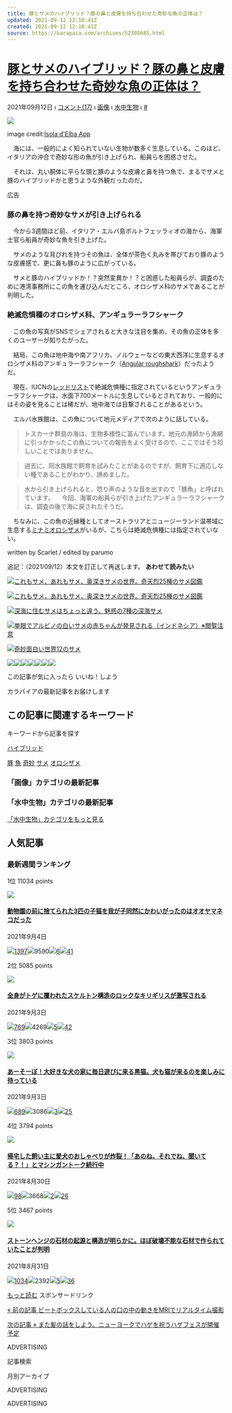 ```yaml
---
title: 豚とサメのハイブリッド？豚の鼻と皮膚を持ち合わせた奇妙な魚の正体は？
updated: 2021-09-12 12:10:41Z
created: 2021-09-12 12:10:41Z
source: https://karapaia.com/archives/52305685.html
---
```


# [豚とサメのハイブリッド？豚の鼻と皮膚を持ち合わせた奇妙な魚の正体は？](https://karapaia.com/archives/52305685.html)

2021年09月12日 ι [コメント(17)](https://karapaia.com/archives/52305685.html#comments) ι [画像](https://karapaia.com/archives/cat_50034567.html) ι [水中生物](https://karapaia.com/archives/cat_50034581.html) ι [#](http://livedoor.blogcms.jp/blog/karapaia_zaeega/article/edit?id=52305685)

![](https://livedoor.sp.blogimg.jp/karapaia_zaeega/imgs/3/d/3da03f6d.jpg)

image credit:[Isola d'Elba App](https://www.facebook.com/isoladelbaapp/photos/3576059212497521/)

　海には、一般的によく知られていない生物が数多く生息している。このほど、イタリアの沖合で奇妙な形の魚が引き上げられ、船員らを困惑させた。

　それは、丸い胴体に平らな頭と豚のような皮膚と鼻を持つ魚で、まるでサメと豚のハイブリッドかと思うような外観だったのだ。

広告

### 豚の鼻を持つ奇妙なサメが引き上げられる

　今から3週間ほど前、イタリア・エルバ島ポルトフェッラィオの海から、海軍士官ら船員が奇妙な魚を引き上げた。

　サメのような背びれを持つその魚は、全体が茶色く丸みを帯びており豚のような皮膚感で、更に鼻も豚のように広がっている。

　サメと豚のハイブリッドか！？突然変異か！？と困惑した船員らが、調査のために港湾事務所にこの魚を運び込んだところ、オロシザメ科のサメであることが判明した。

### 絶滅危惧種のオロシザメ科、アンギュラーラフシャーク

　この魚の写真がSNSでシェアされると大きな注目を集め、その魚の正体を多くのユーザーが知りたがった。

　結局、この魚は地中海や南アフリカ、ノルウェーなどの東大西洋に生息するオロシザメ科のアンギュラーラフシャーク（[Angular roughshark](https://en.wikipedia.org/wiki/Angular_roughshark)）だったようだ。

　現在、IUCNの[レッドリスト](https://ja.wikipedia.org/wiki/%E3%83%AC%E3%83%83%E3%83%89%E3%83%AA%E3%82%B9%E3%83%88)で絶滅危惧種に指定されているというアンギュラーラフシャークは、水面下700メートルに生息しているとされており、一般的にはその姿を見ることは稀だが、地中海では目撃されることがあるという。

　エルバ水族館は、この魚について地元メディアで次のように話している。

> トスカーナ群島の海は、生物多様性に富んでいます。地元の漁師から漁網に引っかかったこの魚についての報告をよく受けるので、ここではそう珍しいことではありません。

> 過去に、同水族館で飼育を試みたことがあるのですが、飼育下に適応しない種であることがわかり、諦めました。

> 水から引き上げられると、唸り声のような音を出すので「豚魚」と呼ばれています。
　今回、海軍の船員らが引き上げたアンギュラーラフシャークは、調査の後で海に戻されたそうだ。

　ちなみに、この魚の近縁種としてオーストラリアとニュージーランド温帯域に生息する[ミナミオロシザメ](https://ja.wikipedia.org/wiki/%E3%83%9F%E3%83%8A%E3%83%9F%E3%82%AA%E3%83%AD%E3%82%B7%E3%82%B6%E3%83%A1)がいるが、こちらは絶滅危惧種には指定されていない。

written by Scarlet / edited by parumo

追記：（2021/09/12）本文を訂正して再送します。
**あわせて読みたい**

[![](https://livedoor.blogimg.jp/karapaia_zaeega/imgs/e/a/eae6d037.jpg)これもサメ、あれもサメ、奥深きサメの世界。奇天烈25種のサメ図鑑](https://karapaia.com/archives/52171493.html)

[![](https://livedoor.blogimg.jp/karapaia_zaeega/imgs/e/a/eae6d037.jpg)これもサメ、あれもサメ、奥深きサメの世界。奇天烈25種のサメ図鑑](https://karapaia.com/archives/52171493.html)

[![](https://livedoor.blogimg.jp/karapaia_zaeega/imgs/0/2/02757b63.jpg)深海に住むサメはちょっと違う。魅惑の7種の深海サメ](https://karapaia.com/archives/52231919.html)

[![](https://livedoor.blogimg.jp/karapaia_zaeega/imgs/1/1/11aad2eb.jpg)単眼でアルビノの白いサメの赤ちゃんが発見される（インドネシア）※閲覧注意](https://karapaia.com/archives/52295776.html)

[![](https://livedoor.blogimg.jp/karapaia_zaeega/imgs/b/d/bdd85fa6.jpg)奇妙面白い世界12のサメ](https://karapaia.com/archives/52118933.html)

![](https://livedoor.blogimg.jp/karapaia_zaeega/imgs/3/d/3da03f6d.jpg)![](https://livedoor.blogimg.jp/karapaia_zaeega/imgs/9/8/98883af6.jpg)![](https://livedoor.sp.blogimg.jp/karapaia_zaeega/imgs/3/d/3da03f6d.jpg)![](https://livedoor.blogimg.jp/karapaia_zaeega/imgs/e/a/eae6d037.jpg)![](https://livedoor.blogimg.jp/karapaia_zaeega/imgs/0/2/02757b63.jpg)![](https://livedoor.blogimg.jp/karapaia_zaeega/imgs/1/1/11aad2eb.jpg)![](https://livedoor.blogimg.jp/karapaia_zaeega/imgs/b/d/bdd85fa6.jpg)

この記事が気に入ったら
いいね！しよう

カラパイアの最新記事をお届けします

## この記事に関連するキーワード

キーワードから記事を探す

[ハイブリッド](https://karapaia.com/tag/%E3%83%8F%E3%82%A4%E3%83%96%E3%83%AA%E3%83%83%E3%83%89)

[豚](https://karapaia.com/tag/%E8%B1%9A)
[魚](https://karapaia.com/tag/%E9%AD%9A)
[奇妙](https://karapaia.com/tag/%E5%A5%87%E5%A6%99)
[サメ](https://karapaia.com/tag/%E3%82%B5%E3%83%A1)
[オロシザメ](https://karapaia.com/tag/%E3%82%AA%E3%83%AD%E3%82%B7%E3%82%B6%E3%83%A1)

### 「画像」カテゴリの最新記事

### 「水中生物」カテゴリの最新記事

[「水中生物」カテゴリをもっと見る](https://karapaia.com/archives/cat_50034581.html)

## 人気記事

### 最新週間ランキング

1位
11034 points

[![](https://livedoor.blogimg.jp/karapaia_zaeega/imgs/7/b/7bfb8dc9.jpg)](https://karapaia.com/archives/52305497.html)

#### [動物園の前に捨てられた3匹の子猫を我が子同然にかわいがったのはオオヤマネコだった](https://karapaia.com/archives/52305497.html)

2021年9月4日

[![](https://livedoor.4.blogimg.jp/karapaia_zaeega/imgs/6/f/6f07d0be.png)1397](https://twitter.com/search?q=https%3A%2F%2Fkarapaia.com%2Farchives%2F52305497.html)![](https://livedoor.4.blogimg.jp/karapaia_zaeega/imgs/2/7/27bc7918.png)9590[![](https://livedoor.4.blogimg.jp/karapaia_zaeega/imgs/9/2/924bd12b.png)6](http://b.hatena.ne.jp/entry/karapaia.com/archives/52305497.html)[![](https://livedoor.4.blogimg.jp/karapaia_zaeega/imgs/b/f/bf696b62.png)41](https://karapaia.com/archives/52305497.html#comments)

2位
5085 points

[![](https://livedoor.blogimg.jp/karapaia_zaeega/imgs/8/0/80d59e19.jpg)](https://karapaia.com/archives/52289142.html)

#### [全身がトゲに覆われたスケルトン構造のロックなキリギリスが激写される](https://karapaia.com/archives/52289142.html)

2021年9月3日

[![](https://livedoor.4.blogimg.jp/karapaia_zaeega/imgs/6/f/6f07d0be.png)769](https://twitter.com/search?q=https%3A%2F%2Fkarapaia.com%2Farchives%2F52289142.html)![](https://livedoor.4.blogimg.jp/karapaia_zaeega/imgs/2/7/27bc7918.png)4269[![](https://livedoor.4.blogimg.jp/karapaia_zaeega/imgs/9/2/924bd12b.png)5](http://b.hatena.ne.jp/entry/karapaia.com/archives/52289142.html)[![](https://livedoor.4.blogimg.jp/karapaia_zaeega/imgs/b/f/bf696b62.png)42](https://karapaia.com/archives/52289142.html#comments)

3位
3803 points

[![](https://livedoor.blogimg.jp/karapaia_zaeega/imgs/c/9/c9f74e26.jpg)](https://karapaia.com/archives/52305444.html)

#### [あーそーぼ！大好きな犬の家に毎日遊びに来る黒猫。犬も猫が来るのを楽しみに待っている](https://karapaia.com/archives/52305444.html)

2021年9月3日

[![](https://livedoor.4.blogimg.jp/karapaia_zaeega/imgs/6/f/6f07d0be.png)689](https://twitter.com/search?q=https%3A%2F%2Fkarapaia.com%2Farchives%2F52305444.html)![](https://livedoor.4.blogimg.jp/karapaia_zaeega/imgs/2/7/27bc7918.png)3086[![](https://livedoor.4.blogimg.jp/karapaia_zaeega/imgs/9/2/924bd12b.png)3](http://b.hatena.ne.jp/entry/karapaia.com/archives/52305444.html)[![](https://livedoor.4.blogimg.jp/karapaia_zaeega/imgs/b/f/bf696b62.png)25](https://karapaia.com/archives/52305444.html#comments)

4位
3794 points

[![](https://livedoor.blogimg.jp/maranda/imgs/a/b/ab23c143.jpg)](https://karapaia.com/archives/52305378.html)

#### [帰宅した飼い主に愛犬のおしゃべりが炸裂！「あのね、それでね、聞いてる？！」とマシンガントーク続行中](https://karapaia.com/archives/52305378.html)

2021年8月30日

[![](https://livedoor.4.blogimg.jp/karapaia_zaeega/imgs/6/f/6f07d0be.png)98](https://twitter.com/search?q=https%3A%2F%2Fkarapaia.com%2Farchives%2F52305378.html)![](https://livedoor.4.blogimg.jp/karapaia_zaeega/imgs/2/7/27bc7918.png)3668[![](https://livedoor.4.blogimg.jp/karapaia_zaeega/imgs/9/2/924bd12b.png)2](http://b.hatena.ne.jp/entry/karapaia.com/archives/52305378.html)[![](https://livedoor.4.blogimg.jp/karapaia_zaeega/imgs/b/f/bf696b62.png)26](https://karapaia.com/archives/52305378.html#comments)

5位
3467 points

[![](https://livedoor.blogimg.jp/karapaia_zaeega/imgs/4/6/46c061d7.jpg)](https://karapaia.com/archives/52305369.html)

#### [ストーンヘンジの石材の起源と構造が明らかに。ほぼ破壊不能な石材で作られていたことが判明](https://karapaia.com/archives/52305369.html)

2021年8月31日

[![](https://livedoor.4.blogimg.jp/karapaia_zaeega/imgs/6/f/6f07d0be.png)1034](https://twitter.com/search?q=https%3A%2F%2Fkarapaia.com%2Farchives%2F52305369.html)![](https://livedoor.4.blogimg.jp/karapaia_zaeega/imgs/2/7/27bc7918.png)2392[![](https://livedoor.4.blogimg.jp/karapaia_zaeega/imgs/9/2/924bd12b.png)5](http://b.hatena.ne.jp/entry/karapaia.com/archives/52305369.html)[![](https://livedoor.4.blogimg.jp/karapaia_zaeega/imgs/b/f/bf696b62.png)36](https://karapaia.com/archives/52305369.html#comments)

[もっと読む](http://karapaia.sakura.ne.jp/rank/p/w/20210830/0)
スポンサードリンク

 [  « 前の記事  ビートボックスしている人の口の中の動きをMRIでリアルタイム撮影](https://karapaia.com/archives/52305287.html)

 [  次の記事 »  また髪の話をしよう。ニューヨークでハゲを祝うハゲフェスが開催予定](https://karapaia.com/archives/52305720.html)

ADVERTISING

記事検索

月別アーカイブ

ADVERTISING

ADVERTISING